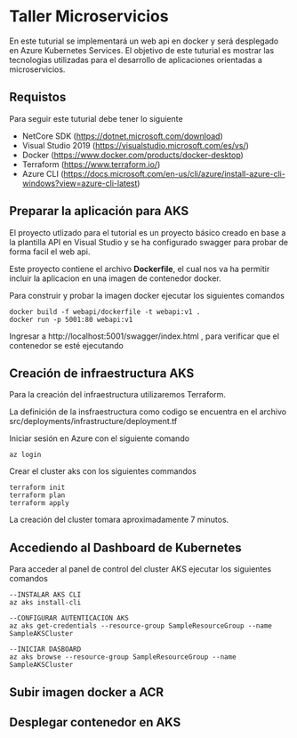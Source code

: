 # Taller Microservicios
En este tuturial se implementará un web api en docker y será desplegado en Azure Kubernetes Services. El objetivo de este tuturial
es mostrar las tecnologias utilizadas para el desarrollo de aplicaciones orientadas a microservicios.
## Requistos
Para seguir este tuturial debe tener lo siguiente
* NetCore SDK (https://dotnet.microsoft.com/download)
* Visual Studio 2019 (https://visualstudio.microsoft.com/es/vs/)
* Docker   (https://www.docker.com/products/docker-desktop)
* Terraform (https://www.terraform.io/)
* Azure CLI (https://docs.microsoft.com/en-us/cli/azure/install-azure-cli-windows?view=azure-cli-latest)
## Preparar la aplicación para AKS
El proyecto utlizado para el tutorial es un proyecto básico creado en base a la plantilla API en Visual Studio y se ha configurado swagger para probar de forma facil el web api. 
<p>Este proyecto contiene el archivo <b>Dockerfile</b>, el cual nos va ha permitir incluir la aplicacion en una imagen de contenedor docker.
<p> Para construir y probar la imagen docker ejecutar los siguientes comandos

```
docker build -f webapi/dockerfile -t webapi:v1 .
docker run -p 5001:80 webapi:v1
```

<p> Ingresar a http://localhost:5001/swagger/index.html , para verificar que el contenedor se esté ejecutando

## Creación de infraestructura AKS
Para la creación del infraestructura utilizaremos Terraform. 
<p>La definición de la insfraestructura como codigo se encuentra en el archivo src/deployments/infrastructure/deployment.tf
<p>Iniciar sesión en Azure con el siguiente comando

```
az login
```

<p>Crear el cluster aks con los siguientes commandos

```
terraform init
terraform plan
terraform apply
```
<p>La creación del cluster tomara aproximadamente 7 minutos.
 
## Accediendo al Dashboard de Kubernetes
Para acceder al panel de control del cluster AKS ejecutar los siguientes comandos

```
--INSTALAR AKS CLI
az aks install-cli

--CONFIGURAR AUTENTICACION AKS
az aks get-credentials --resource-group SampleResourceGroup --name SampleAKSCluster

--INICIAR DASBOARD
az aks browse --resource-group SampleResourceGroup --name SampleAKSCluster
```

## Subir imagen docker a ACR

## Desplegar contenedor en AKS
 
